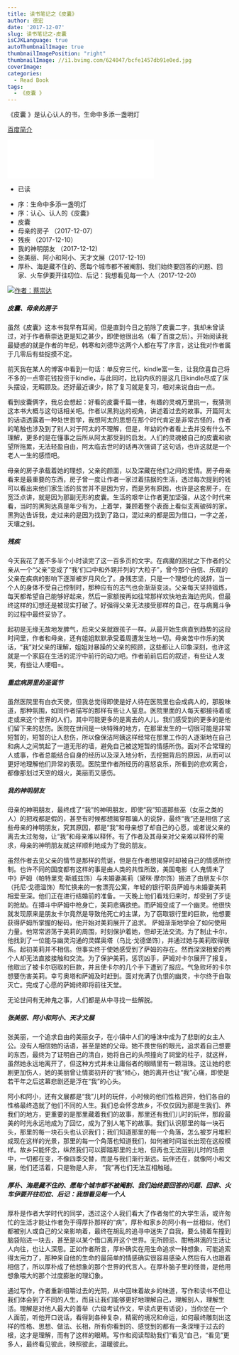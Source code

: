 ```yaml
---
title: 读书笔记之《皮囊》
author: 德宏
date: '2017-12-07'
slug: 读书笔记之-皮囊
isCJKLanguage: true
autoThumbnailImage: true
thumbnailImagePosition: "right"
thumbnailImage: //i1.bvimg.com/624047/bcfe1457db91e0ed.jpg
coverImage: 
categories:
  - Read Book
tags:
  - 《皮囊 》
---
```


《皮囊 》是认心认人的书，生命中多添一盏明灯

[百度简介](https://baike.baidu.com/item/%E7%9A%AE%E5%9B%8A/16324631)



<!--more--> 

<iframe frameborder="no" border="0" marginwidth="0" marginheight="0" width=330 height=86 src="//music.163.com/outchain/player?type=2&id=430787086&auto=1&height=66"></iframe>

* 已读
 + 序：生命中多添一盏明灯
 + 序：认心、认人的《皮囊》
 + 皮囊
 + 母亲的房子                  （2017-12-07）
 + 残疾                        （2017-12-10）
 + 我的神明朋友                （2017-12-12)
 + 张美丽、阿小和阿小、天才文展（2017-12-19)
 + 厚朴、海是藏不住的、愿每个城市都不被阉割、我们始终要回答的问题、回家、火车伊要开往叨位、后记：我想看见每一个人（2017-12-20)
 
 
 
[![作者：蔡崇达](http://i2.bvimg.com/624047/8b0017ef1c414e51.jpg)](https://baike.baidu.com/item/%E8%94%A1%E5%B4%87%E8%BE%BE/5860340?fr=aladdin)
 
<!-- toc -->

##### 皮囊、母亲的房子

   虽然《皮囊》这本书我早有耳闻，但是直到今日之前除了皮囊二字，我却未曾读过，对于作者蔡崇达更是知之甚少，即使他很出名（看了百度之后）。开始阅读我最疑惑的就是作者的年纪，韩寒和刘德华这两个人都在写了序言，这让我对作者属于几零后有些捉摸不定。

   前天我在某人的博客中看到一句话：单反穷三代，kindle富一生，让我欣喜自己将不多的一点零花钱投资于kindle，与此同时，比较内疚的是这几日kindle尽成了床头摆设，无暇顾及。还好最近课少，除了复习就是复习，相对来说自由一点。

   看到皮囊俩字，我总会想起：好看的皮囊千篇一律，有趣的灵魂万里挑一，我猜测这本书大概与这句话相关吧。作者以黑狗达的视角，讲述着过去的故事。开篇阿太的话语透露着一种处世哲学，我想阿太的思想在那个时代肯定是非常古怪的，作者的笔触也涉及到了别人对于阿太的不理解，但是，年幼的作者看上去并没有什么不理解，更多的是在懂事之后所从阿太那受到的启发。人们的灵魂被自己的皮囊和欲望所拖累，无法轻盈自由，阿太临去世时的话再次强调了这句话，也许这就是一个老人一生的感悟吧。
 
   母亲的房子承载着她的理想，父亲的颜面，以及深藏在他们之间的爱情。房子母亲看来是最重要的东西，房子曾一度让作者一家过着拮据的生活，透过每次提到的钱可以看出来他们家生活的贫苦并不是因为穷，而是另有原因，也许是这套房子，在宽泛点讲，就是因为那副无形的皮囊。生活的艰辛让作者更加坚强，从这个时代来看，当时的黑狗达真是年少有为，上着学，兼顾着整个表面上看似支离破碎的家。黑狗达告诉我，走过来的是因为找到了路口，混过来的都是因为借口，一字之差，天壤之别。
   
##### 残疾
 
今天我花了差不多半个小时读完了这一百多页的文字。在病魔的困扰之下作者的父亲从一个“父亲”变成了“我'们口中和外甥并列的“大粒子”，曾今那个自信、乐观的父亲在疾病的影响下逐渐被岁月风化了。身残志坚，只是一个理想化的说辞，当一个人的身体不受自己控制时，那种应有的志气也会渐渐变淡。父亲每天坚持锻炼，每天都希望自己能够好起来，然后一家额按再如往常那样欢快地去海边兜风，但最终这样的幻想还是被现实打破了。好强得父亲无法接受那样的自己，在与病魔斗争的过程中最终妥协了。

起初是无缘无故地发脾气，后来父亲就跟孩子一样。从最开始生病直到趋势的这段时间里，作者和母亲，还有姐姐默默承受着周遭发生地一切。母亲苦中作乐的笑话，“我”对父亲的理解，姐姐对暴躁的父亲的照顾，这些都让人印象深刻，也许这就是一个家庭在生活的泥泞中前行的动力吧。作者前前后后的叙述，有些让人发笑，有些让人哽咽=。

##### 重症病房里的圣诞节

虽然医院里有白衣天使，但我总觉得即使是好人待在医院里也会成病人的，那股味道，那种氛围，如同作者描写的那样有些让人窒息。医院里面的人每天都接待着或走或来这个世界的人们，其中可能更多的是离去的人儿，我们感受到的更多的是他们留下来的悲伤。医院在世间是一块特殊的地方，在那里发生的一切很可能是非常短暂的，短暂的让人悲伤，所以像保洁阿姨这样经常在那里工作的人逐渐地在自己和病人之间筑起了一道无形的墙，避免自己被这短暂的情感所伤。面对不合常理的人或事，作者总能结合自身的经历以及深入地分析，去挖掘背后的原因，从而可以更好地理解他们异常的表现。医院里作者所经历的喜怒哀乐，所看到的悲欢离合，都像那划过天空的烟火，美丽而又感伤。

##### 我的神明朋友

母亲的神明朋友，最终成了“我”的神明朋友，即使“我”知道那些巫（女巫之类的人）的把戏都是假的，甚至有时候都想揭穿那骗人的说辞，最终“我”还是相信了这些母亲的神明朋友，究其原因，都是“我”和母亲想了却自己的心愿，或者说父亲的离去太过匆匆，让“我”和母亲难以释怀。有了作者及其母亲对父亲难以释怀的需求，母亲的神明朋友就这样顺利地成为了我的朋友。

虽然作者去见父亲的情节是那样的荒诞，但是在作者想揭穿时却被自己的情感所控制。也许不同的国度都有这样的事是由人类的共性所致，美国电影《人鬼情未了中》萨姆（帕特里克·斯威兹饰）与未婚妻美莉（黛咪·摩尔饰）搬进了由朋友卡尔（托尼·戈德温饰）帮忙换来的一套漂亮公寓，年轻的银行职员萨姆与未婚妻美莉相爱至深。他们正在进行结婚前的准备。一天晚上他们看戏归来时，却受到了歹徒的抢劫。在搏斗中萨姆中枪身亡，美莉悲痛欲绝。而萨姆变成了一个幽灵。他很快就发现原来是朋友卡尔竟然是导致他死亡的主谋，为了窃取银行里的巨款，他想要获得萨姆所掌握的秘码，他开始对美莉展开了追求。
萨姆渐渐地学会了如何使用力量。他常常游荡于美莉的周围，时刻保护着她，但却无法交流。为了制止卡尔，他找到了一位能与幽灵沟通的灵媒奥塔（乌比·戈德堡饰），并通过她与美莉取得联系。起初美莉并不相信。但事实终于使她感受到了萨姆的存在。然而深深相爱的两个人却无法直接接触和交流。为了保护美莉，惩罚凶手，萨姆对卡尔展开了报复。他取出了被卡尔窃取的巨款，并且使卡尔的几个手下遭到了报应。气急败坏的卡尔想要伤害美莉。幸亏奥塔和萨姆及时赶到。面对充满了仇恨的幽灵，卡尔终于自取灭亡。完成了心愿的萨姆终即将前往天堂。

无论世间有无神鬼之事，人们都是从中寻找一些解脱。

##### 张美丽、阿小和阿小、天才文展

张美丽，一个追求自由的美丽女子，在小镇中人们的唾沫中成为了悲剧的女主人公。没有人相信她的话语，甚至是她的父母。她不畏世俗的眼光，追求着自己想要的东西，最终为了证明自己的清白，她将自己的头颅撞向了祠堂的柱子，就这样，虽然她永远地离开了，但这种方式并未让庸俗者的眼睛里有一颗泪珠。这让她的悲剧更加伤人，她的美丽曾让情窦初开的“我”倾心，她的离开也让“我”心痛，即使是若干年之后这幕悲剧还是浮在“我”的心头。

阿小和阿小，还有文展都是“我”儿时的玩伴，小时候的他们性格迥异，他们各自的性格最终造就了他们不同的人生。我们总会怀念故乡，不仅仅因为那是生我们、养我们的地方，更重要的是那里藏着我们的故事，那里还有我们儿时的玩伴，那段最美的时光永远地成为了回忆，成为了别人笔下的故事。我们认识那里的每一块石头，那里的每一块石头也认识我们；我们知道那里的每一个角落，怎么被岁月堆积成现在这样的光景，那里的每一个角落也知道我们，如何被时间滋长出现在这般模样。故乡只能怀念，纵然我们可以脚踏那里的土地，但再也无法回到儿时的场景中，一切都在变，不像四季交替，而是与我们渐行渐远。玩伴还在，就像阿小和文展，他们还活着，只是物是人非， “我”再也们无法互相触碰。

##### 厚朴、海是藏不住的、愿每个城市都不被阉割、我们始终要回答的问题、回家、火车伊要开往叨位、后记：我想看见每一个人

厚朴是作者大学时代的同学，透过这个人我们看大了作者匆忙的大学生活，或许匆忙的生活才能让作者免于得厚扑那样的“病”，厚朴和家乡的阿小有一丝相似，他们都被别人或自己的父亲影响着，最终在胡乱的追寻中迷失了自我，要么骑着车撞到脑袋陷进一块去，甚至是以某个借口离开这个世界。无所顾忌、酣畅淋漓的生活让人向往，也让人深思。正如作者所言，厚朴确实在用生命追求一种想象，可能追索得太用力了，那种来自他的生命的最简单的情感确实很容易感染人然后有人也跟着相信了，所以厚朴成了他想象的那个世界的代言人。在厚朴脑子里的怪兽，是他用想象喂大的那个过度膨胀的理幻象。

通过写作，作者重新咀嚼过去的光阴，从中回味着故乡的味道，写作和读书不但让我们体会到了不同的人生，而且让我们能够更好地理解自己，理解别人，理解生活。理解是对他人最大的善举（六级考试作文，早读点更有话说），当你坐在一个人面前，听他开口说话，看得到各种复杂，精密的境况和命运，如何最终雕刻出这样的性格、思想、做法、长相，所有你看到的、感觉到的都有一条深埋于过去的根，这才是理解，而有了这样的眼睛。写作和阅读帮助我们“看见”自己，“看见”更多人，最终看见彼此，映照彼此，温暖彼此。

